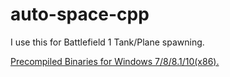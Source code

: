 # auto-space-cpp
I use this for Battlefield 1 Tank/Plane spawning.

<a href="https://github.com/3N7R0PY1337/auto-space-cpp/blob/master/auto-space.exe">Precompiled Binaries for Windows 7/8/8.1/10(x86).</a>
